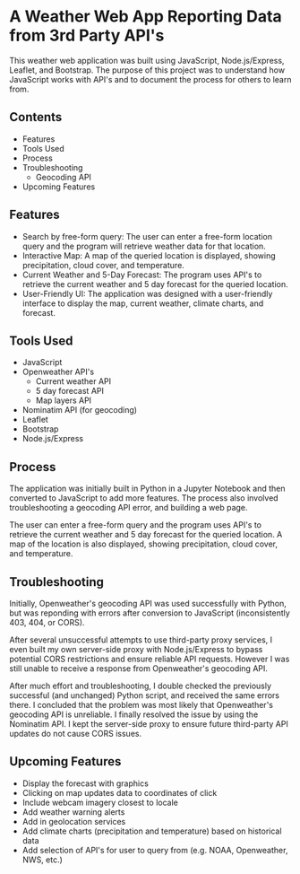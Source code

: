 # A Weather Web App Reporting Data from 3rd Party API's

This weather web application was built using JavaScript, Node.js/Express, Leaflet, and Bootstrap. The purpose of this project was to understand how JavaScript works with API's and to document the process for others to learn from.

## Contents
- Features
- Tools Used
- Process
- Troubleshooting
    - Geocoding API
- Upcoming Features

## Features
- Search by free-form query: The user can enter a free-form location query and the program will retrieve weather data for that location.
- Interactive Map: A map of the queried location is displayed, showing precipitation, cloud cover, and temperature.
- Current Weather and 5-Day Forecast: The program uses API's to retrieve the current weather and 5 day forecast for the queried location.
- User-Friendly UI: The application was designed with a user-friendly interface to display the map, current weather, climate charts, and forecast.


## Tools Used
- JavaScript
- Openweather API's
    - Current weather API
    - 5 day forecast API
    - Map layers API
- Nominatim API (for geocoding)
- Leaflet
- Bootstrap
- Node.js/Express

## Process
The application was initially built in Python in a Jupyter Notebook and then converted to JavaScript to add more features. The process also involved troubleshooting a geocoding API error, and building a web page.

The user can enter a free-form query and the program uses API's to retrieve the current weather and 5 day forecast for the queried location. A map of the location is also displayed, showing precipitation, cloud cover, and temperature.

## Troubleshooting
Initially, Openweather's geocoding API was used successfully with Python, but was reponding with errors after conversion to JavaScript (inconsistently 403, 404, or CORS).

After several unsuccessful attempts to use third-party proxy services, I even built my own server-side proxy with Node.js/Express to bypass potential CORS restrictions and ensure reliable API requests. However I was still unable to receive a response from Openweather's geocoding API. 

After much effort and troubleshooting, I double checked the previously successful (and unchanged) Python script, and received the same errors there. I concluded that the problem was most likely that Openweather's geocoding API is unreliable. I finally resolved the issue by using the Nominatim API. I kept the server-side proxy to ensure future third-party API updates do not cause CORS issues.

## Upcoming Features
- Display the forecast with graphics
- Clicking on map updates data to coordinates of click
- Include webcam imagery closest to locale
- Add weather warning alerts
- Add in geolocation services
- Add climate charts (precipitation and temperature) based on historical data
- Add selection of API's for user to query from (e.g. NOAA, Openweather, NWS, etc.)
